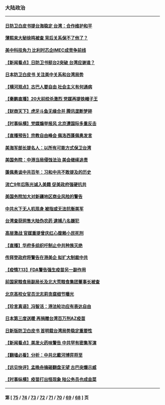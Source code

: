 ### 大陆政治
---
#### [日防卫白皮书提台海稳定 台湾：合作维护和平](../../pages/ncid277/n13087396.md) 
#### [薄熙来大秘徐鸣被查 背后关系保不了他了？](../../pages/ncid277/n13087345.md) 
#### [美中科技角力 比利时芯企IMEC成竞争前线](../../pages/ncid277/n13086846.md) 
#### [【新闻看点】日防卫书挺台2突破 台湾应谢谁？](../../pages/ncid277/n13087012.md) 
#### [日本防卫白皮书 关注美中关系和台湾局势](../../pages/ncid277/n13086796.md) 
#### [【横河观点】古巴人要自由 社会主义有何通病](../../pages/ncid277/n13087114.md) 
#### [【秦鹏直播】20大前绞杀激烈 党媒再提铁帽子王](../../pages/ncid277/n13087079.md) 
#### [【财商天下】虎牙斗鱼无缘合并 腾讯垄断梦碎](../../pages/ncid277/n13086399.md) 
#### [【时事纵横】党媒煽举报风 北京遭国际多重反击](../../pages/ncid277/n13087052.md) 
#### [【直播预告】宗教自由峰会 佩洛西蓬佩奥发言](../../pages/ncid277/n13086205.md) 
#### [美海军部长提名人：以所有可能方式保卫台湾](../../pages/ncid277/n13086938.md) 
#### [美国务院：中港当局侵蚀法治 美会继续追责](../../pages/ncid277/n13086910.md) 
#### [蓬佩奥谈中共百年：习和中共不敢提及的历史](../../pages/ncid277/n13086813.md) 
#### [流亡9年后陈光诚入美籍 促美政府强硬抗共](../../pages/ncid277/n13086679.md) 
#### [美国务院加大对新疆地区商业风险的警告](../../pages/ncid277/n13086639.md) 
#### [中共水下无人机现身 被指或无法抗衡美军](../../pages/ncid277/n13086338.md) 
#### [台湾查获网售大陆伪农药 逮捕八名嫌犯](../../pages/ncid277/n13085083.md) 
#### [高层激战 官媒重提曾庆红心腹赖小民死刑](../../pages/ncid277/n13086324.md) 
#### [【直播】华府多组织吁制止中共种族灭绝](../../pages/ncid277/n13086206.md) 
#### [传拜登政府将警告在港美企 拟扩大制裁中共](../../pages/ncid277/n13086137.md) 
#### [【疫情7.13】FDA警告强生疫苗另一副作用](../../pages/ncid277/n13085637.md) 
#### [前国家粮食局副局长及北大荒粮食集团董事长被查](../../pages/ncid277/n13085783.md) 
#### [北京高校女官员沈志莉贪腐细节曝光](../../pages/ncid277/n13085720.md) 
#### [【珍言真语】冯智活：港法轮功应有表达自由](../../pages/ncid277/n13085556.md) 
#### [日本第三度送暖 再捐赠台湾百万剂AZ疫苗](../../pages/ncid277/n13085110.md) 
#### [日新版防卫白皮书 首明载台湾局势稳定重要性](../../pages/ncid277/n13085283.md) 
#### [【新闻看点】美发火药味警告 中共罕有密集军演](../../pages/ncid277/n13084687.md) 
#### [【翻墙必看】分析：中共北戴河博弈将至](../../pages/ncid277/n13085031.md) 
#### [【远见快评】孟晚舟搞砸翻盘无望 古巴突爆示威](../../pages/ncid277/n13084696.md) 
#### [【时事纵横】疫苗打出怪现象 陆公务员也成韭菜](../../pages/ncid277/n13084709.md) 

---
#### 第 [ [75](./75.md) / [74](./74.md) / [73](./73.md) / [72](./72.md) / [71](./71.md) / [70](./70.md) / [69](./69.md) / [68](./68.md) ] 页

